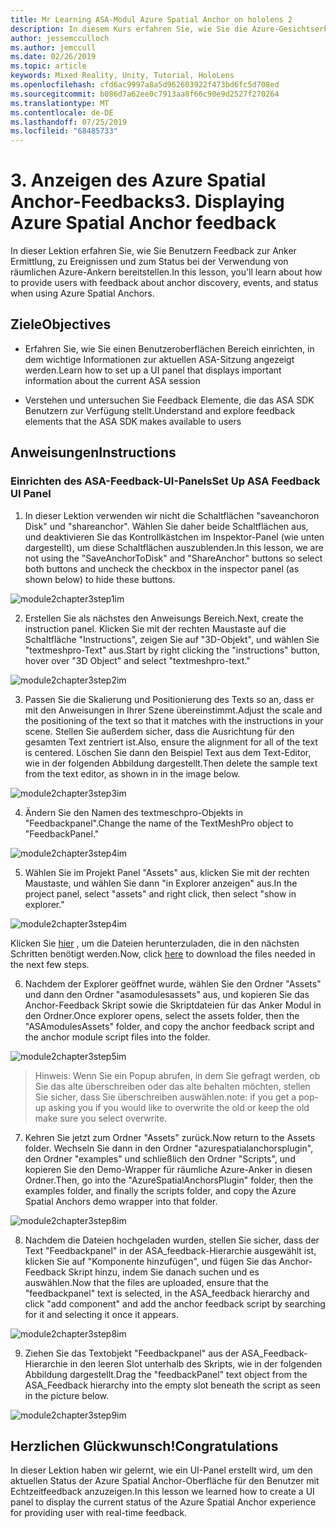 ```yaml
---
title: Mr Learning ASA-Modul Azure Spatial Anchor on hololens 2
description: In diesem Kurs erfahren Sie, wie Sie die Azure-Gesichtserkennung in einer Mixed Reality-Anwendung implementieren.
author: jessemcculloch
ms.author: jemccull
ms.date: 02/26/2019
ms.topic: article
keywords: Mixed Reality, Unity, Tutorial, HoloLens
ms.openlocfilehash: cfd6ac9997a8a5d962603922f473bd6fc5d708ed
ms.sourcegitcommit: b086d7a62ee0c7913aa8f66c90e9d2527f270264
ms.translationtype: MT
ms.contentlocale: de-DE
ms.lasthandoff: 07/25/2019
ms.locfileid: "68485733"
---
```

# <a name="3-displaying-azure-spatial-anchor-feedback"></a><span data-ttu-id="0f5e1-104">3. Anzeigen des Azure Spatial Anchor-Feedbacks</span><span class="sxs-lookup"><span data-stu-id="0f5e1-104">3. Displaying Azure Spatial Anchor feedback</span></span>

<span data-ttu-id="0f5e1-105">In dieser Lektion erfahren Sie, wie Sie Benutzern Feedback zur Anker Ermittlung, zu Ereignissen und zum Status bei der Verwendung von räumlichen Azure-Ankern bereitstellen.</span><span class="sxs-lookup"><span data-stu-id="0f5e1-105">In this lesson, you'll learn about how to provide users with feedback about anchor discovery, events, and status when using Azure Spatial Anchors.</span></span>

## <a name="objectives"></a><span data-ttu-id="0f5e1-106">Ziele</span><span class="sxs-lookup"><span data-stu-id="0f5e1-106">Objectives</span></span>

* <span data-ttu-id="0f5e1-107">Erfahren Sie, wie Sie einen Benutzeroberflächen Bereich einrichten, in dem wichtige Informationen zur aktuellen ASA-Sitzung angezeigt werden.</span><span class="sxs-lookup"><span data-stu-id="0f5e1-107">Learn how to set up a UI panel that displays important information about the current ASA session</span></span>

* <span data-ttu-id="0f5e1-108">Verstehen und untersuchen Sie Feedback Elemente, die das ASA SDK Benutzern zur Verfügung stellt.</span><span class="sxs-lookup"><span data-stu-id="0f5e1-108">Understand and explore feedback elements that the ASA SDK makes available to users</span></span>

## <a name="instructions"></a><span data-ttu-id="0f5e1-109">Anweisungen</span><span class="sxs-lookup"><span data-stu-id="0f5e1-109">Instructions</span></span>

### <a name="set-up-asa-feedback-ui-panel"></a><span data-ttu-id="0f5e1-110">Einrichten des ASA-Feedback-UI-Panels</span><span class="sxs-lookup"><span data-stu-id="0f5e1-110">Set Up ASA Feedback UI Panel</span></span>

1. <span data-ttu-id="0f5e1-111">In dieser Lektion verwenden wir nicht die Schaltflächen "saveanchoron Disk" und "shareanchor". Wählen Sie daher beide Schaltflächen aus, und deaktivieren Sie das Kontrollkästchen im Inspektor-Panel (wie unten dargestellt), um diese Schaltflächen auszublenden.</span><span class="sxs-lookup"><span data-stu-id="0f5e1-111">In this lesson, we are not using the "SaveAnchorToDisk" and "ShareAnchor" buttons so select both buttons and uncheck the checkbox in the inspector panel (as shown below) to hide these buttons.</span></span>
   

![module2chapter3step1im](images/module2chapter3step1im.PNG)

2. <span data-ttu-id="0f5e1-113">Erstellen Sie als nächstes den Anweisungs Bereich.</span><span class="sxs-lookup"><span data-stu-id="0f5e1-113">Next, create the instruction panel.</span></span> <span data-ttu-id="0f5e1-114">Klicken Sie mit der rechten Maustaste auf die Schaltfläche "Instructions", zeigen Sie auf "3D-Objekt", und wählen Sie "textmeshpro-Text" aus.</span><span class="sxs-lookup"><span data-stu-id="0f5e1-114">Start by right clicking the "instructions" button, hover over "3D Object" and select "textmeshpro-text."</span></span>

![module2chapter3step2im](images/module2chapter3step2im.PNG)

3. <span data-ttu-id="0f5e1-116">Passen Sie die Skalierung und Positionierung des Texts so an, dass er mit den Anweisungen in Ihrer Szene übereinstimmt.</span><span class="sxs-lookup"><span data-stu-id="0f5e1-116">Adjust the scale and the positioning of the text so that it matches with the instructions in your scene.</span></span> <span data-ttu-id="0f5e1-117">Stellen Sie außerdem sicher, dass die Ausrichtung für den gesamten Text zentriert ist.</span><span class="sxs-lookup"><span data-stu-id="0f5e1-117">Also, ensure the alignment for all of the text is centered.</span></span> <span data-ttu-id="0f5e1-118">Löschen Sie dann den Beispiel Text aus dem Text-Editor, wie in der folgenden Abbildung dargestellt.</span><span class="sxs-lookup"><span data-stu-id="0f5e1-118">Then delete the sample text from the text editor, as shown in in the image below.</span></span>

![module2chapter3step3im](images/module2chapter3step3im.PNG)

4. <span data-ttu-id="0f5e1-120">Ändern Sie den Namen des textmeschpro-Objekts in "Feedbackpanel".</span><span class="sxs-lookup"><span data-stu-id="0f5e1-120">Change the name of the TextMeshPro object to "FeedbackPanel."</span></span>
   

![module2chapter3step4im](images/module2chapter3step4im.PNG)

5. <span data-ttu-id="0f5e1-122">Wählen Sie im Projekt Panel "Assets" aus, klicken Sie mit der rechten Maustaste, und wählen Sie dann "in Explorer anzeigen" aus.</span><span class="sxs-lookup"><span data-stu-id="0f5e1-122">In the project panel, select "assets" and right click, then select "show in explorer."</span></span>
   

![module2chapter3step4im](images/module2chapter3step5im.PNG)

<span data-ttu-id="0f5e1-124">Klicken Sie [hier](https://onedrive.live.com/?authkey=%21ABXEC8PvyQu8Qd8&id=5B7335C4342BCB0E%21395636&cid=5B7335C4342BCB0E) , um die Dateien herunterzuladen, die in den nächsten Schritten benötigt werden.</span><span class="sxs-lookup"><span data-stu-id="0f5e1-124">Now, click [here](https://onedrive.live.com/?authkey=%21ABXEC8PvyQu8Qd8&id=5B7335C4342BCB0E%21395636&cid=5B7335C4342BCB0E) to download the files needed in the next few steps.</span></span>

6. <span data-ttu-id="0f5e1-125">Nachdem der Explorer geöffnet wurde, wählen Sie den Ordner "Assets" und dann den Ordner "asamodulesassets" aus, und kopieren Sie das Anchor-Feedback Skript sowie die Skriptdateien für das Anker Modul in den Ordner.</span><span class="sxs-lookup"><span data-stu-id="0f5e1-125">Once explorer opens, select the assets folder, then the "ASAmodulesAssets" folder, and copy the anchor feedback script and the anchor module script files into the folder.</span></span> 

![module2chapter3step5im](images/module2chapter3step6im.PNG)

> <span data-ttu-id="0f5e1-127">Hinweis: Wenn Sie ein Popup abrufen, in dem Sie gefragt werden, ob Sie das alte überschreiben oder das alte behalten möchten, stellen Sie sicher, dass Sie überschreiben auswählen.</span><span class="sxs-lookup"><span data-stu-id="0f5e1-127">note: if you get a pop-up asking you if you would like to overwrite the old or keep the old make sure you select overwrite.</span></span>

7. <span data-ttu-id="0f5e1-128">Kehren Sie jetzt zum Ordner "Assets" zurück.</span><span class="sxs-lookup"><span data-stu-id="0f5e1-128">Now return to the Assets folder.</span></span> <span data-ttu-id="0f5e1-129">Wechseln Sie dann in den Ordner "azurespatialanchorsplugin", den Ordner "examples" und schließlich den Ordner "Scripts", und kopieren Sie den Demo-Wrapper für räumliche Azure-Anker in diesen Ordner.</span><span class="sxs-lookup"><span data-stu-id="0f5e1-129">Then, go into the "AzureSpatialAnchorsPlugin" folder, then the examples folder, and finally the scripts folder, and copy the Azure Spatial Anchors demo wrapper into that folder.</span></span> 

![module2chapter3step8im](images/module2chapter3step7im.PNG)

8. <span data-ttu-id="0f5e1-131">Nachdem die Dateien hochgeladen wurden, stellen Sie sicher, dass der Text "Feedbackpanel" in der ASA_feedback-Hierarchie ausgewählt ist, klicken Sie auf "Komponente hinzufügen", und fügen Sie das Anchor-Feedback Skript hinzu, indem Sie danach suchen und es auswählen.</span><span class="sxs-lookup"><span data-stu-id="0f5e1-131">Now that the files are uploaded, ensure that the "feedbackpanel" text is selected, in the ASA_feedback hierarchy and click "add component" and add the anchor feedback script by searching for it and selecting it once it appears.</span></span> 

![module2chapter3step8im](images/module2chapter3step8im.PNG)

9. <span data-ttu-id="0f5e1-133">Ziehen Sie das Textobjekt "Feedbackpanel" aus der ASA_Feedback-Hierarchie in den leeren Slot unterhalb des Skripts, wie in der folgenden Abbildung dargestellt.</span><span class="sxs-lookup"><span data-stu-id="0f5e1-133">Drag the "feedbackPanel" text object from the ASA_Feedback hierarchy into the empty slot beneath the script as seen in the picture below.</span></span> 

![module2chapter3step9im](images/module2chapter3step9im.PNG)

## <a name="congratulations"></a><span data-ttu-id="0f5e1-135">Herzlichen Glückwunsch!</span><span class="sxs-lookup"><span data-stu-id="0f5e1-135">Congratulations</span></span>

<span data-ttu-id="0f5e1-136">In dieser Lektion haben wir gelernt, wie ein UI-Panel erstellt wird, um den aktuellen Status der Azure Spatial Anchor-Oberfläche für den Benutzer mit Echtzeitfeedback anzuzeigen.</span><span class="sxs-lookup"><span data-stu-id="0f5e1-136">In this lesson we learned how to create a UI panel to display the current status of the Azure Spatial Anchor experience for providing user with real-time feedback.</span></span>


